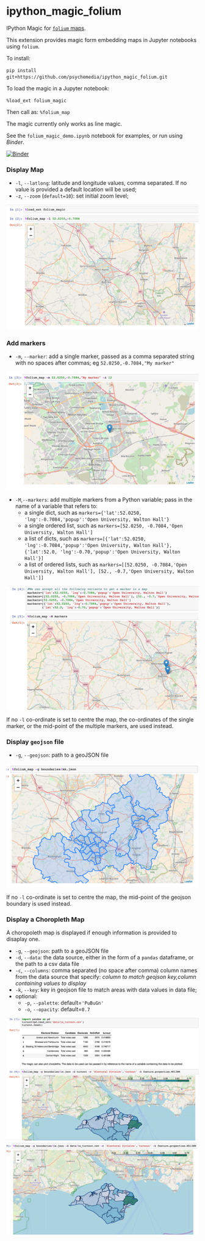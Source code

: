 # ipython_magic_folium

IPython Magic for [`folium` maps](https://github.com/python-visualization/folium).

This extension provides magic form embedding maps in Jupyter notebooks using `folium`.

To install:

`pip install git+https://github.com/psychemedia/ipython_magic_folium.git`

To load the magic in a Jupyter notebook:

`%load_ext folium_magic`

Then call as: `%folium_map`

The magic currently only works as line magic.

See the `folium_magic_demo.ipynb` notebook for examples, or run using *Binder*.

[![Binder](https://mybinder.org/badge.svg)](https://mybinder.org/v2/gh/psychemedia/ipython_magic_folium/master?filepath=folium_magic_demo.ipynb)



### Display Map

- `-l`, `--latlong`: latitude and longitude values, comma separated. If no value is provided a default location will be used;
- `-z`, `--zoom` (`default=10`): set initial zoom level;

![](images/folium_magic_demo.png)

### Add markers

- `-m`, `--marker`: add a single marker, passed as a comma separated string with no spaces after commas; eg `52.0250,-0.7084,"My marker"`

![](images/folium_magic_demo2.png)

- `-M`,`--markers`: add multiple markers from a Python variable; pass in the name of a variable that refers to:
  - a single dict, such as `markers={'lat':52.0250, 'lng':-0.7084,'popup':'Open University, Walton Hall'}`
  - a single ordered list, such as `markers=[52.0250, -0.7084,'Open University, Walton Hall']`
  - a list of dicts, such as `markers=[{'lat':52.0250, 'lng':-0.7084,'popup':'Open University, Walton Hall'},{'lat':52.0, 'lng':-0.70,'popup':'Open University, Walton Hall'}]`
  - a list of ordered lists, such as `markers=[[52.0250, -0.7084,'Open University, Walton Hall'], [52., -0.7,'Open University, Walton Hall']]`

![](images/folium_magic_demo3.png)

If no `-l` co-ordinate is set to centre the map, the co-ordinates of the single marker, or the mid-point of the multiple markers, are used instead.

### Display `geojson` file

- `-g`, `--geojson`: path to a geoJSON file

![](images/folium_magic_demo4.png)

If no `-l` co-ordinate is set to centre the map, the mid-point of the geojson boundary is used instead.

### Display a Choropleth Map

A choropoleth map is displayed if enough information is provided to disaplay one.

- `-g`, `--geojson`: path to a geoJSON file
- `-d`, `--data`: the data source, either in the form of a `pandas` dataframe, or the path to a csv data file
- `-c`, `--columns`: comma separated (no space after comma) column names from the data source that specify: *column to match geojson key,column containing values to display*
- `-k`, `--key`: key in geojson file to match areas with data values in data file;
- optional:
  - `-p`, `--palette`: default=`'PuBuGn'`
  - `-o`, `--opacity`: default=`0.7`

![](images/folium_magic_demo5.png)
![](images/folium_magic_demo6.png)